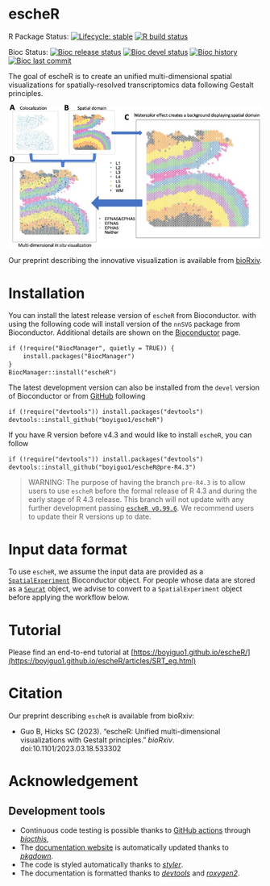 
# escheR

<!-- badges: start -->
R Package Status: 
[![Lifecycle: stable](https://img.shields.io/badge/lifecycle-stable-brightgreen.svg)](https://lifecycle.r-lib.org/articles/stages.html#stable)
[![R build status](https://github.com/boyiguo1/escheR/workflows/R-CMD-check-bioc/badge.svg)](https://github.com/boyiguo1/escheR/actions)

Bioc Status: 
[![Bioc release status](http://www.bioconductor.org/shields/build/release/bioc/escheR.svg)](https://bioconductor.org/checkResults/release/bioc-LATEST/escheR)
[![Bioc devel status](http://www.bioconductor.org/shields/build/devel/bioc/escheR.svg)](https://bioconductor.org/checkResults/devel/bioc-LATEST/escheR)
[![Bioc history](https://bioconductor.org/shields/years-in-bioc/escheR.svg)](https://bioconductor.org/packages/release/bioc/html/escheR.html#since)
[![Bioc last commit](https://bioconductor.org/shields/lastcommit/devel/bioc/escheR.svg)](http://bioconductor.org/checkResults/devel/bioc-LATEST/escheR/)
<!-- badges: end -->

The goal of escheR is to create an unified multi-dimensional spatial visualizations for spatially-resolved transcriptomics data following Gestalt principles.

![](man/figures/insitu.jpg)

Our preprint describing the innovative visualization is available from [bioRxiv](https://www.biorxiv.org/content/10.1101/2023.03.18.533302).

# Installation

You can install the latest release version of `escheR` from Bioconductor. with using the following code will install version of the `nnSVG` package from Bioconductor. Additional details are shown on the [Bioconductor](https://bioconductor.org/packages/escheR) page.

```{r install_bioc, eval=FALSE}
if (!require("BiocManager", quietly = TRUE)) {
    install.packages("BiocManager")
}
BiocManager::install("escheR")
```

The latest development version can also be installed from the `devel` version of Bioconductor or from [GitHub](https://github.com/boyiguo1/escheR) following

```{r install_github, eval = FALSE}
if (!require("devtools")) install.packages("devtools")
devtools::install_github("boyiguo1/escheR")
```

If you have R version before v4.3 and would like to install `escheR`, you can follow

```{r pre-R4.3, eval = FALSE}
if (!require("devtools")) install.packages("devtools")
devtools::install_github("boyiguo1/escheR@pre-R4.3")
```

> WARNING: The purpose of having the branch `pre-R4.3` is to allow users to use `escheR` before the formal release of R 4.3 and during the early stage of R 4.3 release. This branch will not update with any further development passing [`escheR v0.99.6`](https://github.com/boyiguo1/escheR/blob/devel/NEWS.md). We recommend users to update their R versions up to date.

# Input data format

To use `escheR`, we assume the input data are provided as a [`SpatialExperiment`](https://bioconductor.org/packages/release/bioc/html/SpatialExperiment.html) Bioconductor object. For people whose data are stored as a [`Seurat`](https://satijalab.org/seurat/articles/spatial_vignette.html) object, we advise to convert to a `SpatialExperiment` object before applying the workflow below.  


# Tutorial
Please find an end-to-end tutorial at [https://boyiguo1.github.io/escheR/](https://boyiguo1.github.io/escheR/articles/SRT_eg.html)


# Citation

Our preprint describing `escheR` is available from bioRxiv:

* Guo B, Hicks SC (2023). “escheR: Unified multi-dimensional visualizations with Gestalt principles.” _bioRxiv_. doi:10.1101/2023.03.18.533302

# Acknowledgement

## Development tools

- Continuous code testing is possible thanks to [GitHub
  actions](https://www.tidyverse.org/blog/2020/04/usethis-1-6-0/)
  through *[biocthis](https://lcolladotor.github.io/biocthis/)*,
- The [documentation
  website](https://boyiguo1.github.io/escheR/) is
  automatically updated thanks to
  *[pkgdown](https://CRAN.R-project.org/package=pkgdown)*.
- The code is styled automatically thanks to
  *[styler](https://CRAN.R-project.org/package=styler)*.
- The documentation is formatted thanks to
  *[devtools](https://CRAN.R-project.org/package=devtools)* and
  *[roxygen2](https://CRAN.R-project.org/package=roxygen2)*.
